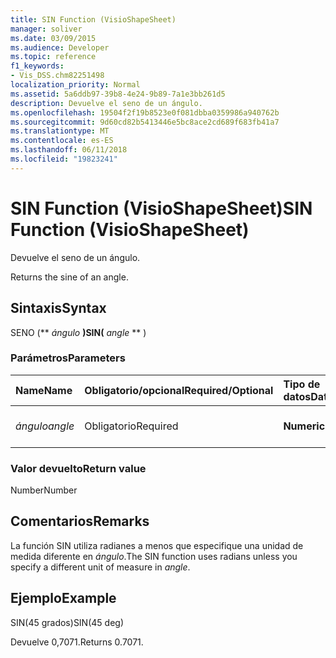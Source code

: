 ```yaml
---
title: SIN Function (VisioShapeSheet)
manager: soliver
ms.date: 03/09/2015
ms.audience: Developer
ms.topic: reference
f1_keywords:
- Vis_DSS.chm82251498
localization_priority: Normal
ms.assetid: 5a6ddb97-39b8-4e24-9b89-7a1e3bb261d5
description: Devuelve el seno de un ángulo.
ms.openlocfilehash: 19504f2f19b8523e0f081dbba0359986a940762b
ms.sourcegitcommit: 9d60cd82b5413446e5bc8ace2cd689f683fb41a7
ms.translationtype: MT
ms.contentlocale: es-ES
ms.lasthandoff: 06/11/2018
ms.locfileid: "19823241"
---
```

# <a name="sin-function-visioshapesheet"></a><span data-ttu-id="7614b-103">SIN Function (VisioShapeSheet)</span><span class="sxs-lookup"><span data-stu-id="7614b-103">SIN Function (VisioShapeSheet)</span></span>

<span data-ttu-id="7614b-104">Devuelve el seno de un ángulo.
    
</span><span class="sxs-lookup"><span data-stu-id="7614b-104">Returns the sine of an angle.</span></span> 
  
## <a name="syntax"></a><span data-ttu-id="7614b-105">Sintaxis</span><span class="sxs-lookup"><span data-stu-id="7614b-105">Syntax</span></span>

<span data-ttu-id="7614b-106">SENO (** *ángulo* **)</span><span class="sxs-lookup"><span data-stu-id="7614b-106">SIN(** *angle* ** )</span></span> 
  
### <a name="parameters"></a><span data-ttu-id="7614b-107">Parámetros</span><span class="sxs-lookup"><span data-stu-id="7614b-107">Parameters</span></span>

|<span data-ttu-id="7614b-108">**Name**</span><span class="sxs-lookup"><span data-stu-id="7614b-108">**Name**</span></span>|<span data-ttu-id="7614b-109">**Obligatorio/opcional**</span><span class="sxs-lookup"><span data-stu-id="7614b-109">**Required/Optional**</span></span>|<span data-ttu-id="7614b-110">**Tipo de datos**</span><span class="sxs-lookup"><span data-stu-id="7614b-110">**Data Type**</span></span>|<span data-ttu-id="7614b-111">**Descripción**</span><span class="sxs-lookup"><span data-stu-id="7614b-111">**Description**</span></span>|
|:-----|:-----|:-----|:-----|
| <span data-ttu-id="7614b-112">_ángulo_</span><span class="sxs-lookup"><span data-stu-id="7614b-112">_angle_</span></span> <br/> |<span data-ttu-id="7614b-113">Obligatorio</span><span class="sxs-lookup"><span data-stu-id="7614b-113">Required</span></span>  <br/> |<span data-ttu-id="7614b-114">**Numeric**</span><span class="sxs-lookup"><span data-stu-id="7614b-114">**Numeric**</span></span> <br/> |<span data-ttu-id="7614b-115">Ángulo del que obtener el seno.</span><span class="sxs-lookup"><span data-stu-id="7614b-115">The angle of which to get the sine.</span></span>  <br/> |
   
### <a name="return-value"></a><span data-ttu-id="7614b-116">Valor devuelto</span><span class="sxs-lookup"><span data-stu-id="7614b-116">Return value</span></span>

<span data-ttu-id="7614b-117">Number</span><span class="sxs-lookup"><span data-stu-id="7614b-117">Number</span></span>
  
## <a name="remarks"></a><span data-ttu-id="7614b-118">Comentarios</span><span class="sxs-lookup"><span data-stu-id="7614b-118">Remarks</span></span>

<span data-ttu-id="7614b-119">La función SIN utiliza radianes a menos que especifique una unidad de medida diferente en _ángulo_.</span><span class="sxs-lookup"><span data-stu-id="7614b-119">The SIN function uses radians unless you specify a different unit of measure in  _angle_.</span></span>
  
## <a name="example"></a><span data-ttu-id="7614b-120">Ejemplo</span><span class="sxs-lookup"><span data-stu-id="7614b-120">Example</span></span>

<span data-ttu-id="7614b-121">SIN(45 grados)</span><span class="sxs-lookup"><span data-stu-id="7614b-121">SIN(45 deg)</span></span> 
  
<span data-ttu-id="7614b-122">Devuelve 0,7071.</span><span class="sxs-lookup"><span data-stu-id="7614b-122">Returns 0.7071.</span></span> 
  

